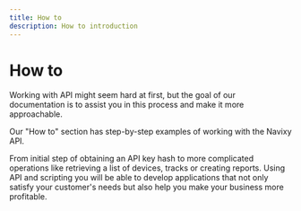 ```yaml
---
title: How to
description: How to introduction
---
```


# How to

Working with API might seem hard at first, but the goal of our documentation is to assist you in this process and make
it more approachable.

Our "How to" section has step-by-step examples of working with the Navixy API.

From initial step of obtaining an API key hash to more complicated operations like retrieving a list of devices, tracks or
creating reports. Using API and scripting you will be able to develop applications that not only satisfy your customer's
needs but also help you make your business more profitable.

